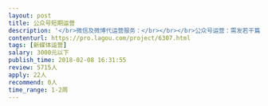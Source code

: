```yaml
---                
layout: post       
title: 公众号短期运营           
description: '</br>微信及微博代运营服务：</br></br></br>公众号运营：需发若干篇原创文章及进行维护。</br></br>内容主要关于美食活动或我方机构的宣传，要求有一定水平的写作功底，有相关美食相关文案及公众号运营经验优先。</br></br>深圳地区优先。</br>'     
contenturl: https://pro.lagou.com/project/6307.html      
tags: [新媒体运营]            
salary: 3000元以下          
publish_time: 2018-02-08 16:31:55         
review: 5715人                   
apply: 22人                   
recommend: 0人                   
time_range: 1-2周              
---                 
```

